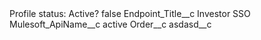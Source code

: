 <?xml version="1.0" encoding="UTF-8"?>
<CustomMetadata xmlns="http://soap.sforce.com/2006/04/metadata" xmlns:xsi="http://www.w3.org/2001/XMLSchema-instance" xmlns:xsd="http://www.w3.org/2001/XMLSchema">
    <label>Profile status: Active?</label>
    <protected>false</protected>
    <values>
        <field>Endpoint_Title__c</field>
        <value xsi:type="xsd:string">Investor SSO</value>
    </values>
    <values>
        <field>Mulesoft_ApiName__c</field>
        <value xsi:type="xsd:string">active</value>
    </values>
    <values>
        <field>Order__c</field>
        <value xsi:nil="true"/>
    </values>
    <values>
        <field>asdasd__c</field>
        <value xsi:nil="true"/>
    </values>
</CustomMetadata>
